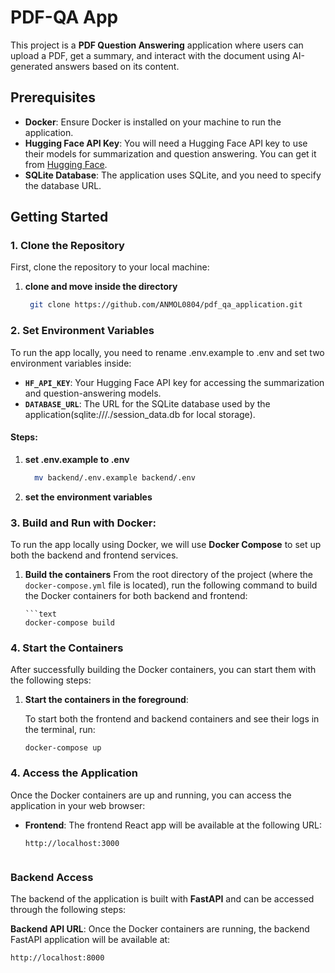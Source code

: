 # PDF-QA App

This project is a **PDF Question Answering** application where users can upload a PDF, get a summary, and interact with the document using AI-generated answers based on its content.

## Prerequisites

- **Docker**: Ensure Docker is installed on your machine to run the application.
- **Hugging Face API Key**: You will need a Hugging Face API key to use their models for summarization and question answering. You can get it from [Hugging Face](https://huggingface.co).
- **SQLite Database**: The application uses SQLite, and you need to specify the database URL.

## Getting Started

### 1. Clone the Repository

First, clone the repository to your local machine:

1. **clone and move inside the directory**


    ```bash
     git clone https://github.com/ANMOL0804/pdf_qa_application.git
   

### 2. Set Environment Variables

To run the app locally, you need to rename .env.example to .env and set two environment variables inside:

- **`HF_API_KEY`**: Your Hugging Face API key for accessing the summarization and question-answering models.
- **`DATABASE_URL`**: The URL for the SQLite database used by the application(sqlite:///./session_data.db for local storage).

#### Steps:

1. **set .env.example to .env**
   

   ```bash
     mv backend/.env.example backend/.env

2. **set the environment variables**


### 3. Build and Run with Docker:

To run the app locally using Docker, we will use **Docker Compose** to set up both the backend and frontend services.

1. **Build the containers**
   From the root directory of the project (where the `docker-compose.yml` file is located), run the following command to build the Docker containers for both backend and frontend:

       ```text
       docker-compose build

### 4. Start the Containers

After successfully building the Docker containers, you can start them with the following steps:

1. **Start the containers in the foreground**:

   To start both the frontend and backend containers and see their logs in the terminal, run:
      ```text
      docker-compose up

### 4. Access the Application

Once the Docker containers are up and running, you can access the application in your web browser:

- **Frontend**: The frontend React app will be available at the following URL:

  ```text
  http://localhost:3000


### Backend Access

The backend of the application is built with **FastAPI** and can be accessed through the following steps:

 **Backend API URL**:
   Once the Docker containers are running, the backend FastAPI application will be available at:

   ```text
   http://localhost:8000
